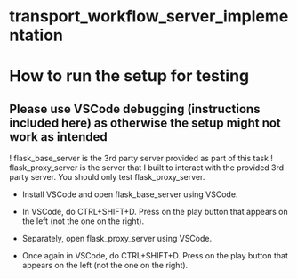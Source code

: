 # transport_workflow_server_implementation

# How to run the setup for testing
## Please use VSCode debugging (instructions included here) as otherwise the setup might not work as intended

! flask_base_server is the 3rd party server provided as part of this task
! flask_proxy_server is the server that I built to interact with the provided 3rd party server.
You should only test flask_proxy_server.

* Install VSCode and open flask_base_server using VSCode.
* In VSCode, do CTRL+SHIFT+D. Press on the play button that appears on the left (not the one on the right).

* Separately, open flask_proxy_server using VSCode.
* Once again in VSCode, do CTRL+SHIFT+D. Press on the play button that appears on the left (not the one on the right).
